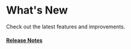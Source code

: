 # What's New

Check out the latest features and improvements.

#### [Release Notes](https://github.com/ivodolenc/effekt/releases)
